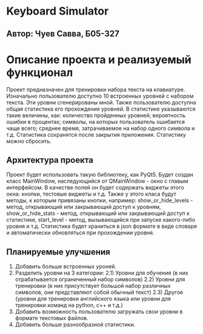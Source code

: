# Keyboard Simulator
## Автор: Чуев Савва, Б05-327
# Описание проекта и реализуемый функционал
Проект предназначен для тренировки набора текста на клавиатуре.
Изначально пользователю доступно 10 встроенных уровней с набором текста. Эти уровни сгенерированы мной.
Также пользователю доступна общая статистика его прохождения уровней. В статистике указываются такие величины, как: количество пройденных уровней; вероятность ошибки в процентах; символы, на которых пользователь ошибается чаще всего; среднее время, затрачиваемое на набор одного символа и т.д. Статистика сохранятся после закрытия приложения. Статистику можно сбросить.

## Архитектура проекта
Проект будет использовать такую библиотеку, как PyQt5.
Будет создан класс MainWindow, наследующийся от QMainWindow - окно с главым интерфейсом. В качестве полей он будет содержать виджеты этого окна: кнопки, тестовые виджеты и т.д. Также у этого класа будут методы, к которым привязаны кнопки, например: show_or_hide_levels - метод, открывающий или закрывающий доступ к уровням, show_or_hide_stats - метод, открывающий или закрывающий доступ к статистике, start_level - метод, вызывающийся при запуске какого-либо уровня и т.д.
Статистика будет храниться в json формате в виде словаря и автоматически обновляться при прохождении уровня.

## Планируемые улучшения
1) Добавить больше встроенных уроней.
2) Разделить уровни на 3 категории:
    2.1) Уровни для обучения (в них отрабатывается ограниченный набор символов)
    2.2) Уровни для тренировки (в них присутствует большой набор различных символов, они представляют собой обычный текст)
    2.3) Другое (уровни для тренировки английского языка или уровни для тренировки команд на python, c++ и т.д.)
3) Добавить возможность пользователю загружать свои уровни в формате текстовых файлов.
4) Добавить больше разнообразной статистики.
